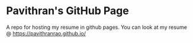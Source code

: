 # Pavithran's GitHub Page

A repo for hosting my resume in github pages.
You can look at my resume @ https://pavithranrao.github.io/
